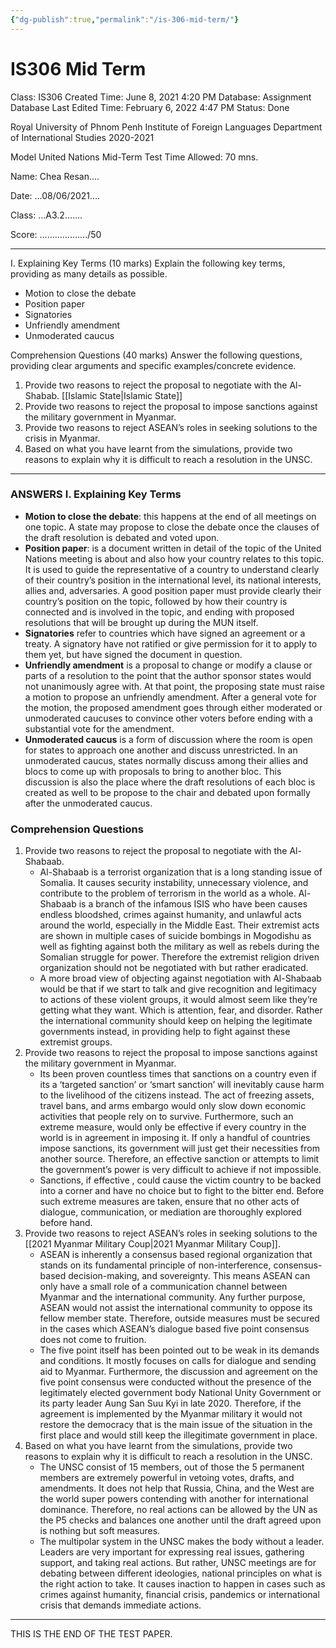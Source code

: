 ```yaml
---
{"dg-publish":true,"permalink":"/is-306-mid-term/"}
---
```


# IS306 Mid Term

Class: IS306
Created Time: June 8, 2021 4:20 PM
Database: Assignment Database
Last Edited Time: February 6, 2022 4:47 PM
Status: Done

Royal University of Phnom Penh
Institute of Foreign Languages
Department of International Studies 2020-2021

Model United Nations Mid-Term Test Time Allowed: 70 mns.

Name: Chea Resan…. 

Date: …08/06/2021…. 

Class: …A3.2……. 

Score: ………………./50

---

I. Explaining Key Terms (10 marks) Explain the following key terms, providing as many details as possible. 

- Motion to close the debate
- Position paper
- Signatories
- Unfriendly amendment
- Unmoderated caucus

Comprehension Questions (40 marks) Answer the following questions, providing clear arguments and specific examples/concrete evidence.

1. Provide two reasons to reject the proposal to negotiate with the Al-Shabab. [[Islamic State\|Islamic State]] 
2. Provide two reasons to reject the proposal to impose sanctions against the military government in Myanmar.
3. Provide two reasons to reject ASEAN’s roles in seeking solutions to the crisis in Myanmar.
4. Based on what you have learnt from the simulations, provide two reasons to explain why it is difficult to reach a resolution in the UNSC.

---

### ANSWERS I. Explaining Key Terms

- **Motion to close the debate**: this happens at the end of all meetings on one topic. A state may propose to close the debate once the clauses of the draft resolution is debated and voted upon.
- **Position paper**: is a document written in detail of the topic of the United Nations meeting is about and also how your country relates to this topic. It is used to guide the representative of a country to understand clearly of their country’s position in the international level, its national interests, allies and, adversaries. A good position paper must provide clearly their country’s position on the topic, followed by how their country is connected and is involved in the topic, and ending with proposed resolutions that will be brought up during the MUN itself.
- **Signatories** refer to countries which have signed an agreement or a treaty. A signatory have not ratified or give permission for it to apply to them yet, but have signed the document in question.
- **Unfriendly amendment** is a proposal to change or modify a clause or parts of a resolution to the point that the author sponsor states would not unanimously agree with. At that point, the proposing state must raise a motion to propose an unfriendly amendment. After a general vote for the motion, the proposed amendment goes through either moderated or unmoderated caucuses to convince other voters before ending with a substantial vote for the amendment.
- **Unmoderated caucus** is a form of discussion where the room is open for states to approach one another and discuss unrestricted. In an unmoderated caucus, states normally discuss among their allies and blocs to come up with proposals to bring to another bloc. This discussion is also the place where the draft resolutions of each bloc is created as well to be propose to the chair and debated upon formally after the unmoderated caucus.

### Comprehension Questions

1. Provide two reasons to reject the proposal to negotiate with the Al-Shabaab.
    - Al-Shabaab is a terrorist organization that is a long standing issue of Somalia. It causes security instability, unnecessary violence, and contribute to the problem of terrorism in the world as a whole. Al-Shabaab is a branch of the infamous ISIS who have been causes endless bloodshed, crimes against humanity, and unlawful acts around the world, especially in the Middle East. Their extremist acts are shown in multiple cases of suicide bombings in Mogodishu as well as fighting against both the military as well as rebels during the Somalian struggle for power. Therefore the extremist religion driven organization should not be negotiated with but rather eradicated.
    - A more broad view of objecting against negotiation with Al-Shabaab would be that if we start to talk and give recognition and legitimacy to actions of these violent groups, it would almost seem like they’re getting what they want. Which is attention, fear, and disorder. Rather the international community should keep on helping the legitimate governments instead, in providing help to fight against these extremist groups.
2. Provide two reasons to reject the proposal to impose sanctions against the military government in Myanmar.
    - Its been proven countless times that sanctions on a country even if its a ‘targeted sanction’ or ‘smart sanction’ will inevitably cause harm to the livelihood of the citizens instead. The act of freezing assets, travel bans, and arms embargo would only slow down economic activities that people rely on to survive. Furthermore, such an extreme measure, would only be effective if every country in the world is in agreement in imposing it. If only a handful of countries impose sanctions, its government will just get their necessities from another source. Therefore, an effective sanction or attempts to limit the government’s power is very difficult to achieve if not impossible.
    - Sanctions, if effective , could cause the victim country to be backed into a corner and have no choice but to fight to the bitter end. Before such extreme measures are taken, ensure that no other acts of dialogue, communication, or mediation are thoroughly explored before hand.
3. Provide two reasons to reject ASEAN’s roles in seeking solutions to the [[2021 Myanmar Military Coup\|2021 Myanmar Military Coup]].
    - ASEAN is inherently a consensus based regional organization that stands on its fundamental principle of non-interference, consensus-based decision-making, and sovereignty. This means ASEAN can only have a small role of a communication channel between Myanmar and the international community. Any further purpose, ASEAN would not assist the international community to oppose its fellow member state. Therefore, outside measures must be secured in the cases which ASEAN’s dialogue based five point consensus does not come to fruition.
    - The five point itself has been pointed out to be weak in its demands and conditions. It mostly focuses on calls for dialogue and sending aid to Myanmar. Furthermore, the discussion and agreement on the five point consensus were conducted without the presence of the legitimately elected government body National Unity Government or its party leader Aung San Suu Kyi in late 2020. Therefore, if the agreement is implemented by the Myanmar military it would not restore the democracy that is the main issue of the situation in the first place and would still keep the illegitimate government in place.
4. Based on what you have learnt from the simulations, provide two reasons to explain why it is difficult to reach a resolution in the UNSC.
    - The UNSC consist of 15 members, out of those the 5 permanent members are extremely powerful in vetoing votes, drafts, and amendments. It does not help that Russia, China, and the West are the world super powers contending with another for international dominance. Therefore, no real actions can be allowed by the UN as the P5 checks and balances one another until the draft agreed upon is nothing but soft measures.
    - The multipolar system in the UNSC makes the body without a leader. Leaders are very important for expressing real issues, gathering support, and taking real actions. But rather, UNSC meetings are for debating between different ideologies, national principles on what is the right action to take. It causes inaction to happen in cases such as crimes against humanity, financial crisis, pandemics or international crisis that demands immediate actions.

---

THIS IS THE END OF THE TEST PAPER.